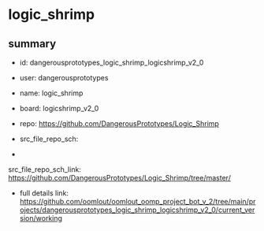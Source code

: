 # logic_shrimp
 
## summary 
* id: dangerousprototypes_logic_shrimp_logicshrimp_v2_0
* user: dangerousprototypes
* name: logic_shrimp
* board: logicshrimp_v2_0
* repo: https://github.com/DangerousPrototypes/Logic_Shrimp



* src_file_repo_sch: 
*
 src_file_repo_sch_link: https://github.com/DangerousPrototypes/Logic_Shrimp/tree/master/
* full details link: https://github.com/oomlout/oomlout_oomp_project_bot_v_2/tree/main/projects/dangerousprototypes_logic_shrimp_logicshrimp_v2_0/current_version/working  






